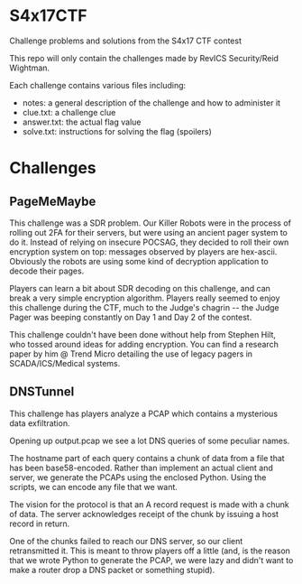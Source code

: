 # S4x17CTF
Challenge problems and solutions from the S4x17 CTF contest

This repo will only contain the challenges made by RevICS Security/Reid Wightman.

Each challenge contains various files including:
- notes: a general description of the challenge and how to administer it
- clue.txt: a challenge clue
- answer.txt: the actual flag value
- solve.txt: instructions for solving the flag (spoilers)

# Challenges
## PageMeMaybe

This challenge was a SDR problem.  Our Killer Robots were in the process of rolling out 2FA for their servers, but were using an ancient pager system to do it. Instead of relying on insecure POCSAG, they decided to roll their own encryption system on top: messages observed by players are hex-ascii. Obviously the robots are using some kind of decryption application to decode their pages.

Players can learn a bit about SDR decoding on this challenge, and can break a very simple encryption algorithm.  Players really seemed to enjoy this challenge during the CTF, much to the Judge's chagrin -- the Judge Pager was beeping constantly on Day 1 and Day 2 of the contest.

This challenge couldn't have been done without help from Stephen Hilt, who tossed around ideas for adding encryption. You can find a research paper by him @ Trend Micro detailing the use of legacy pagers in SCADA/ICS/Medical systems.

## DNSTunnel

This challenge has players analyze a PCAP which contains a mysterious data exfiltration.

Opening up output.pcap we see a lot DNS queries of some peculiar names.

The hostname part of each query contains a chunk of data from a file that has been base58-encoded.  Rather than implement an actual client and server, we generate the PCAPs using the enclosed Python.  Using the scripts, we can encode any file that we want.

The vision for the protocol is that an A record request is made with a chunk of data. The server acknowledges receipt of the chunk by issuing a host record in return.

One of the chunks failed to reach our DNS server, so our client retransmitted it. This is meant to throw players off a little (and, is the reason that we wrote Python to generate the PCAP, we were lazy and didn't want to make a router drop a DNS packet or something stupid).
